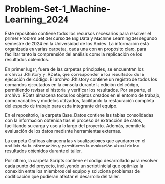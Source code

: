 # Problem-Set-1_Machine-Learning_2024


Este repositorio contiene todos los recursos necesarios para resolver el primer Problem Set del curso de Big Data y Machine Learning del segundo semestre de 2024 en la Universidad de los Andes. La información está organizada en varias carpetas, cada una con un propósito claro, para facilitar tanto la comprensión del análisis como la replicación de los resultados obtenidos.


En primer lugar, fuera de las carpetas principales, se encuentran los archivos .Rhistory y .RData, que corresponden a los resultados de la ejecución del código. El archivo .Rhistory contiene un registro de todos los comandos ejecutados en la consola durante la edición del código, permitiendo revisar el historial y verificar los resultados. Por su parte, el archivo .RData almacena todos los objetos creados en el entorno de trabajo, como variables y modelos utilizados, facilitando la restauración completa del espacio de trabajo para cada integrante del equipo.


En el repositorio, la carpeta Base_Datos contiene las tablas consolidadas con la información obtenida tras el proceso de extracción de datos, facilitando su carga y uso a lo largo del proyecto. Además, permite la evaluación de los datos mediante herramientas externas.

La carpeta Graficas almacena las visualizaciones que ayudaron en el análisis de la información y permitieron la evaluación visual de los resultados obtenidos durante el taller.

Por último, la carpeta Scripts contiene el código desarrollado para resolver cada punto del proyecto, incluyendo un script inicial que optimiza la conexión entre los miembros del equipo y soluciona problemas de codificación que pudieran afectar el desarrollo del taller.